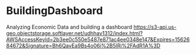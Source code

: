# BuildingDashboard
Analyzing Economic Data and building a dashboard
https://s3-api.us-geo.objectstorage.softlayer.net/udhhav1312/index.html?AWSAccessKeyId=2b3ee0c550e5487e871ac4ee0348e147&Expires=1562684672&Signature=Bh6QavEa9Bs4o06i%2B5lRj%2FAdR1A%3D
